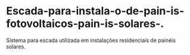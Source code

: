 # Escada-para-instala-o-de-pain-is-fotovoltaicos-pain-is-solares-.
Sistema para escada utilizada em instalações residenciais de painéis solares.
